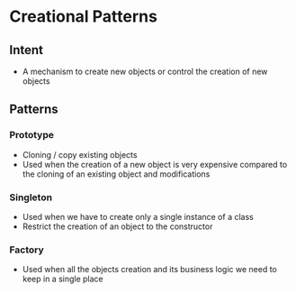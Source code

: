 # Creational Patterns

## Intent
- A mechanism to create new objects or control the creation of new objects 

## Patterns
### Prototype
- Cloning / copy existing objects 
- Used when the creation of a new object is very expensive compared to the cloning of an existing object and modifications

### Singleton
- Used when we have to create only a single instance of a class 
- Restrict the creation of an object to the constructor

### Factory
- Used when all the objects creation and its business logic we need to keep in a single place